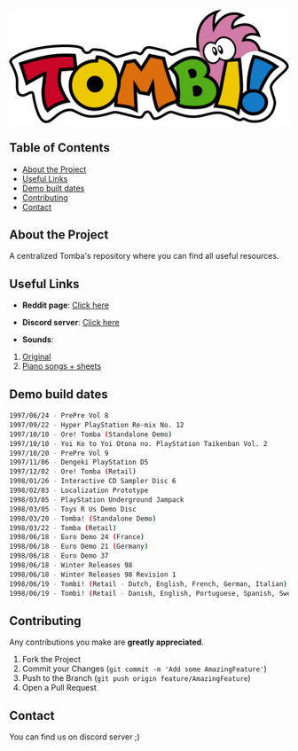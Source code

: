 <!-- PROJECT LOGO -->
<br />
<p align="center">
  <a href="#">
	<!-- <img src="TombArt/logo.png" alt="Logo" width="80" height="80"> -->
	<img src="TombArt/logo.png" alt="Logo">
  </a>
</p>

## Table of Contents
* [About the Project](#about-the-project)
* [Useful Links](#useful-links)
* [Demo built dates](#demo-built-dates)
* [Contributing](#contributing)
* [Contact](#contact)


## About the Project
A centralized Tomba's repository where you can find all useful resources.


## Useful Links
* **Reddit page**: [Click here](https://www.reddit.com/r/TombaClub/comments/9y5u3o/tombi_tomba_romhacking_general/?utm_medium=android_app&utm_source=share)

* **Discord server**: [Click here](https://discord.gg/xCWRzftf)

* **Sounds**:
1. [Original](https://goo.gl/HmwUEd)
2. [Piano songs + sheets](https://github.com/mrlovre/tomba2piano)


## Demo build dates
```sh
1997/06/24 - PrePre Vol 8
1997/09/22 - Hyper PlayStation Re-mix No. 12
1997/10/10 - Ore! Tomba (Standalone Demo)
1997/10/10 - Yoi Ko to Yoi Otona no. PlayStation Taikenban Vol. 2
1997/10/20 - PrePre Vol 9
1997/11/06 - Dengeki PlayStation D5
1997/12/02 - Ore! Tomba (Retail)
1998/01/26 - Interactive CD Sampler Disc 6
1998/02/03 - Localization Prototype
1998/03/05 - PlayStation Underground Jampack
1998/03/05 - Toys R Us Demo Disc
1998/03/20 - Tomba! (Standalone Demo)
1998/03/22 - Tomba (Retail)
1998/06/18 - Euro Demo 24 (France)
1998/06/18 - Euro Demo 21 (Germany)
1998/06/18 - Euro Demo 37
1998/06/18 - Winter Releases 98
1998/06/18 - Winter Releases 98 Revision 1
1998/06/19 - Tombi! (Retail - Dutch, English, French, German, Italian)
1998/06/19 - Tombi! (Retail - Danish, English, Portuguese, Spanish, Swedish)
```

## Contributing
Any contributions you make are **greatly appreciated**.

1. Fork the Project
2. Commit your Changes (`git commit -m 'Add some AmazingFeature'`)
3. Push to the Branch (`git push origin feature/AmazingFeature`)
4. Open a Pull Request


## Contact
You can find us on discord server ;)
